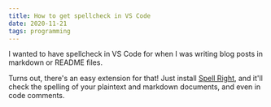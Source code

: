 ```yaml
---
title: How to get spellcheck in VS Code
date: 2020-11-21
tags: programming
---
```

I wanted to have spellcheck in VS Code for when I was writing blog posts in markdown or README files. 

Turns out, there's an easy extension for that! Just install [Spell Right](https://marketplace.visualstudio.com/items?itemName=ban.spellright), and it'll check the spelling of your plaintext and markdown documents, and even in code comments. 
